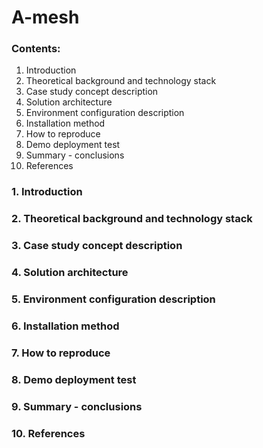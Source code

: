 # **A-mesh**
### Contents:
1. Introduction
2. Theoretical background and technology stack
3. Case study concept description
4. Solution architecture
5. Environment configuration description 
6. Installation method
7. How to reproduce
8. Demo deployment test
9. Summary - conclusions
10. References

### 1. Introduction
### 2. Theoretical background and technology stack
### 3. Case study concept description
### 4. Solution architecture
### 5. Environment configuration description 
### 6. Installation method
### 7. How to reproduce
### 8. Demo deployment test
### 9. Summary - conclusions
### 10. References
